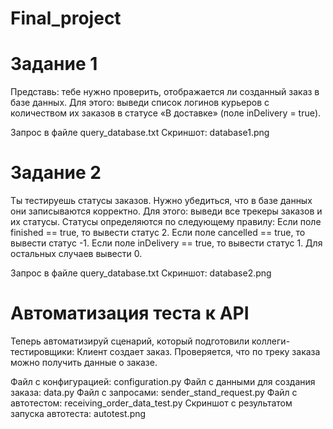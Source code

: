 # Final_project

# Задание 1
Представь: тебе нужно проверить, отображается ли созданный заказ в базе данных.
Для этого: выведи список логинов курьеров с количеством их заказов в статусе «В доставке» (поле inDelivery = true).

Запрос в файле query_database.txt
Скриншот: database1.png

# Задание 2
Ты тестируешь статусы заказов. Нужно убедиться, что в базе данных они записываются корректно.
Для этого: выведи все трекеры заказов и их статусы. 
Статусы определяются по следующему правилу:
Если поле finished == true, то вывести статус 2.
Если поле canсelled == true, то вывести статус -1.
Если поле inDelivery == true, то вывести статус 1.
Для остальных случаев вывести 0.

Запрос в файле query_database.txt
Скриншот: database2.png

# Автоматизация теста к API
Теперь автоматизируй сценарий, который подготовили коллеги-тестировщики:
Клиент создает заказ.
Проверяется, что по треку заказа можно получить данные о заказе.

Файл с конфигурацией: configuration.py
Файл с данными для создания заказа: data.py
Файл с запросами: sender_stand_request.py
Файл с автотестом: receiving_order_data_test.py
Скриншот с результатом запуска автотеста: autotest.png
